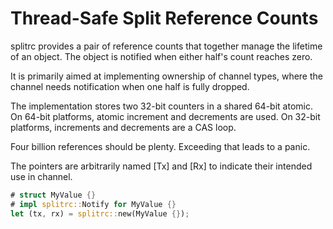 # Thread-Safe Split Reference Counts

splitrc provides a pair of reference counts that together manage
the lifetime of an object. The object is notified when either
half's count reaches zero.

It is primarily aimed at implementing ownership of channel types,
where the channel needs notification when one half is fully
dropped.

The implementation stores two 32-bit counters in a shared 64-bit
atomic. On 64-bit platforms, atomic increment and decrements are
used. On 32-bit platforms, increments and decrements are a CAS
loop.

Four billion references should be plenty. Exceeding that leads to
a panic.

The pointers are arbitrarily named [Tx] and [Rx] to indicate their
intended use in channel.

```rust
# struct MyValue {}
# impl splitrc::Notify for MyValue {}
let (tx, rx) = splitrc::new(MyValue {});
```
